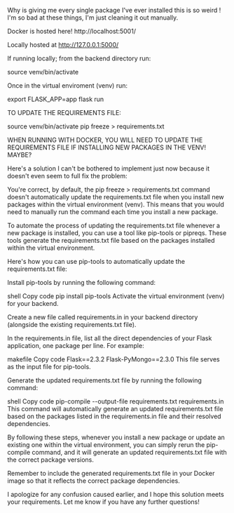 Why is giving me every single package I've ever installed this is so weird ! I'm so bad at these things, I'm just cleaning it out manually. 

Docker is hosted here!
http://localhost:5001/

Locally hosted at
http://127.0.0.1:5000/

If running locally; from the backend directory run:

source venv/bin/activate

Once in the virtual enviroment (venv) run:

export FLASK_APP=app
flask run

TO UPDATE THE REQUIREMENTS FILE:

source venv/bin/activate
pip freeze > requirements.txt

WHEN RUNNING WITH DOCKER, YOU WILL NEED TO UPDATE THE REQUIREMENTS FILE IF INSTALLING NEW PACKAGES IN THE VENV! MAYBE?

Here's a solution I can't be bothered to implement just now because it doesn't even seem to full fix the problem:

You're correct, by default, the pip freeze > requirements.txt command doesn't automatically update the requirements.txt file when you install new packages within the virtual environment (venv). This means that you would need to manually run the command each time you install a new package.

To automate the process of updating the requirements.txt file whenever a new package is installed, you can use a tool like pip-tools or pipreqs. These tools generate the requirements.txt file based on the packages installed within the virtual environment.

Here's how you can use pip-tools to automatically update the requirements.txt file:

Install pip-tools by running the following command:

shell
Copy code
pip install pip-tools
Activate the virtual environment (venv) for your backend.

Create a new file called requirements.in in your backend directory (alongside the existing requirements.txt file).

In the requirements.in file, list all the direct dependencies of your Flask application, one package per line. For example:

makefile
Copy code
Flask==2.3.2
Flask-PyMongo==2.3.0
This file serves as the input file for pip-tools.

Generate the updated requirements.txt file by running the following command:

shell
Copy code
pip-compile --output-file requirements.txt requirements.in
This command will automatically generate an updated requirements.txt file based on the packages listed in the requirements.in file and their resolved dependencies.

By following these steps, whenever you install a new package or update an existing one within the virtual environment, you can simply rerun the pip-compile command, and it will generate an updated requirements.txt file with the correct package versions.

Remember to include the generated requirements.txt file in your Docker image so that it reflects the correct package dependencies.

I apologize for any confusion caused earlier, and I hope this solution meets your requirements. Let me know if you have any further questions!